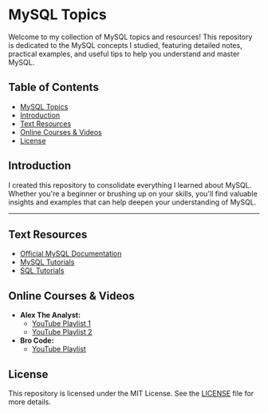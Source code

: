 # MySQL Topics

Welcome to my collection of MySQL topics and resources! This repository is dedicated to the MySQL concepts I studied, featuring detailed notes, practical examples, and useful tips to help you understand and master MySQL.

## Table of Contents

- [MySQL Topics](#mysql-topics)
- [Introduction](#introduction)
- [Text Resources](#text-resources)
- [Online Courses & Videos](#online-courses--videos)
- [License](#license)

## Introduction
I created this repository to consolidate everything I learned about MySQL. Whether you're a beginner or brushing up on your skills, you'll find valuable insights and examples that can help deepen your understanding of MySQL.

---

## Text Resources
- [Official MySQL Documentation](https://dev.mysql.com/doc/)
- [MySQL Tutorials](https://www.mysqltutorial.org/)
- [SQL Tutorials](https://www.sqltutorial.org/)

## Online Courses & Videos
- **Alex The Analyst:**
  - [YouTube Playlist 1](https://www.youtube.com/playlist?list=PLUaB-1hjhk8Fq6RBY-3MQ5MCXB5qxb8VA)
  - [YouTube Playlist 2](https://www.youtube.com/playlist?list=PLUaB-1hjhk8G5zci4HA8E21x2BJS3jzNm)
- **Bro Code:**
  - [YouTube Playlist](https://www.youtube.com/playlist?list=PLZPZq0r_RZOMskz6MdsMOgxzheIyjo-BZ)

## License
This repository is licensed under the MIT License. See the [LICENSE](LICENSE) file for more details.
